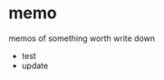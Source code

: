 # memo
memos of something worth write down
- test
- update

<!--stackedit_data:
eyJoaXN0b3J5IjpbMzI2MjM0NTU3LC00NDIzOTE5OTNdfQ==
-->